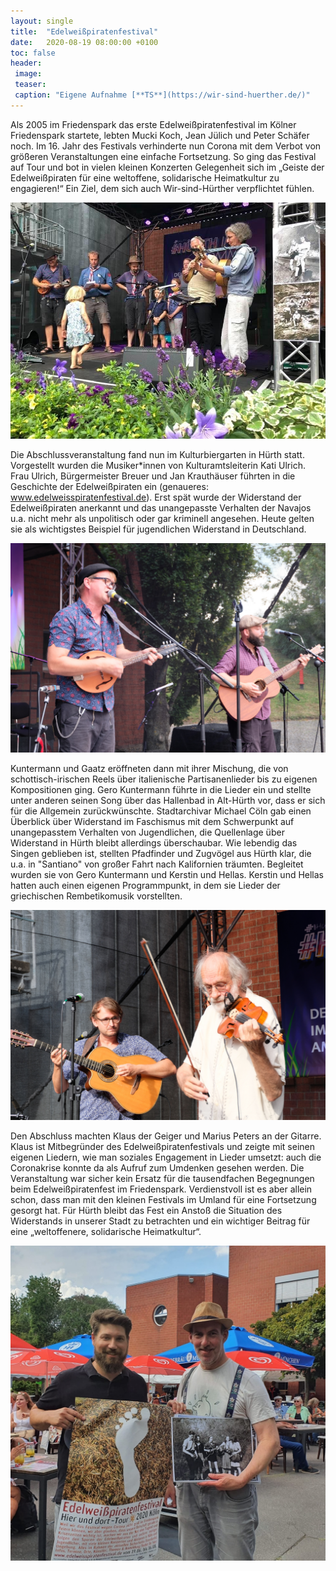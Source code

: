 ```yaml
---
layout: single
title:  "Edelweißpiratenfestival"
date:   2020-08-19 08:00:00 +0100
toc: false
header:
 image: 
 teaser: 
 caption: "Eigene Aufnahme [**TS**](https://wir-sind-huerther.de/)"
---
```

Als 2005 im Friedenspark das erste Edelweißpiratenfestival im Kölner Friedenspark startete, lebten Mucki Koch, Jean Jülich und Peter Schäfer noch. Im 16. Jahr des Festivals verhinderte nun Corona mit dem Verbot von größeren Veranstaltungen eine einfache Fortsetzung. So ging das Festival auf Tour und bot in vielen kleinen Konzerten Gelegenheit sich im „Geiste der Edelweißpiraten für eine weltoffene, solidarische Heimatkultur zu engagieren!“ Ein Ziel, dem sich auch Wir-sind-Hürther verpflichtet fühlen.

![Edelweiss](/assets/images/2020-08-19-edelweiss2.JPG)

Die Abschlussveranstaltung fand nun im Kulturbiergarten in Hürth statt. Vorgestellt wurden die Musiker*innen von Kulturamtsleiterin Kati Ulrich. Frau Ulrich, Bürgermeister Breuer und Jan Krauthäuser führten in die Geschichte der Edelweißpiraten ein (genaueres: <a href="https://www.edelweisspiratenfestival.de" target="_blank">www.edelweisspiratenfestival.de</a>). Erst spät wurde der Widerstand der Edelweißpiraten anerkannt und das unangepasste Verhalten der Navajos u.a. nicht mehr als unpolitisch oder gar kriminell angesehen. Heute gelten sie als wichtigstes Beispiel für jugendlichen Widerstand in Deutschland.

![Edelweiss](/assets/images/2020-08-19-edelweiss1.jpg)

Kuntermann und Gaatz eröffneten dann mit ihrer Mischung, die von schottisch-irischen Reels über italienische Partisanenlieder bis zu eigenen Kompositionen ging. Gero Kuntermann führte in die Lieder ein und stellte unter anderen seinen Song über das Hallenbad in Alt-Hürth vor, dass er sich für die Allgemein zurückwünschte. Stadtarchivar Michael Cöln gab einen Überblick über Widerstand im Faschismus mit dem Schwerpunkt auf unangepasstem Verhalten von Jugendlichen, die Quellenlage über Widerstand in Hürth bleibt allerdings überschaubar. Wie lebendig das Singen geblieben ist, stellten Pfadfinder und Zugvögel aus Hürth klar, die u.a. in "Santiano" von großer Fahrt nach Kalifornien träumten. Begleitet wurden sie von Gero Kuntermann und Kerstin und Hellas. Kerstin und Hellas hatten auch einen eigenen Programmpunkt, in dem sie Lieder der griechischen Rembetikomusik vorstellten.

![Edelweiss](/assets/images/2020-08-19-edelweiss3.jpg)

Den Abschluss machten Klaus der Geiger und Marius Peters an der Gitarre. Klaus ist Mitbegründer des Edelweißpiratenfestivals und zeigte mit seinen eigenen Liedern, wie man soziales Engagement in Lieder umsetzt: auch die Coronakrise konnte da als Aufruf zum Umdenken gesehen werden.
Die Veranstaltung war sicher kein Ersatz für die tausendfachen Begegnungen beim Edelweißpiratenfest im Friedenspark. Verdienstvoll ist es aber allein schon, dass man mit den kleinen Festivals im Umland für eine Fortsetzung gesorgt hat. Für Hürth bleibt das Fest ein Anstoß die Situation des Widerstands in unserer Stadt zu betrachten und ein wichtiger Beitrag für eine „weltoffenere, solidarische Heimatkultur“.

![Edelweiss](/assets/images/2020-08-19-edelweiss4.JPG)

